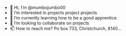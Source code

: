- 👋 Hi, I’m @mumbojumbo00
- 👀 I’m interested in projects project projects 
- 🌱 I’m currently learning how to be a good apprentice 
- 💞️ I’m looking to collaborate on projects  
- 📫 How to reach me? Po box 733, Christchurch, 8140...

<!---
mumbojumbo00/mumbojumbo00 is a ✨ special ✨ repository because its `README.md` (this file) appears on your GitHub profile.
You can click the Preview link to take a look at your changes.
--->
